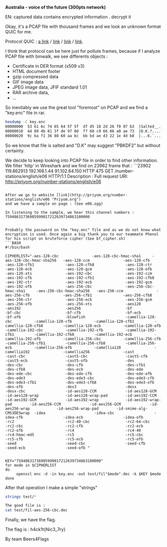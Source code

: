 **Australia - voice of the future (300pts network)**

EN: captured data contains encrypted information . decrypt it

Okay, it's a PCAP file with thousand frames and we look an unknown format QUIC for me.

Protocol QUIC : 
[a link][1] /  [link][2] /  [link][3] /  [link][4].

[1]: https://en.wikipedia.org/wiki/QUIC "Wikipedia"
[2]: https://github.com/google/proto-quic "Github QUIC"
[3]: https://www.chromium.org/quic/playing-with-quic "Chromium QUIC"
[4]: https://www.wireshark.org/docs/dfref/q/quic.html "Wireshark filter"

I think that protocol can be here just for pollute frames, because if I analyze PCAP file with binwalk, we see differents objects :
 - Certificate in DER format (x509 v3)
 - HTML document footer
 - gzip compressed data
 - GIF image data
 - JPEG image data, JFIF standard 1.01
 - RAR archive data,
 - ...

So inevitably we use the great tool "foremost" on PCAP and we find a "key.enc" file in rar.
```BASH
hexdump -C key.enc 
00000000  53 61 6c 74 65 64 5f 5f  d7 d5 18 2d 26 f0 07 b3  |Salted__...-&...|
00000010  44 89 4b 81 3f de 97 0d  f7 60 c9 66 06 a0 ae 73  |D.K.?....`.f...s|
00000020  9c ba f1 36 80 60 aa bc  bb bd ae d3 22 1e 4d b8  |...6.`......".M.|
```

So we know that file is salted and "D.K" may suggest "PBKDF2" but without certainty.

We decide to keep looking into PCAP file in order to find other information.
We filter 'http' in Wireshark and we find on 23962 frame that :
``̀
23902	119.862913	192.168.1.44	91.102.64.150	HTTP	475		GET /number-stations/english/e06 HTTP/1.1 
Description : Full request URI: http://priyom.org/number-stations/english/e06
```

After we go to website [link](http://priyom.org/number-stations/english/e06 "Priyom.org")
and we have a sample on page : (See e06.ogg)

In listening to the sample, we hear this channel numbers : 75948631736985999017212639734863100000


Probably the password on the "key.enc" file and as we do not know what encryption is used. Once again a big thank you to our teammate Phenol for his script on bruteforce cipher (See bf_cipher.sh)
```BASH
#!/bin/bash

CIPHERLIST="-aes-128-cbc               -aes-128-cbc-hmac-sha1     -aes-128-cbc-hmac-sha256   -aes-128-ccm               -aes-128-cfb               -aes-128-cfb1              -aes-128-cfb8              -aes-128-ctr               -aes-128-ecb               -aes-128-gcm               -aes-128-ofb               -aes-128-xts               -aes-192-cbc               -aes-192-ccm               -aes-192-cfb               -aes-192-cfb1              -aes-192-cfb8              -aes-192-ctr               -aes-192-ecb               -aes-192-gcm               -aes-192-ofb               -aes-256-cbc               -aes-256-cbc-hmac-sha1     -aes-256-cbc-hmac-sha256   -aes-256-ccm               -aes-256-cfb               -aes-256-cfb1              -aes-256-cfb8              -aes-256-ctr               -aes-256-ecb               -aes-256-gcm               -aes-256-ofb               -aes-256-xts               -aes128                    -aes192                    -aes256                    -bf                        -bf-cbc                    -bf-cfb                    -bf-ecb                    -bf-ofb                    -blowfish                  -camellia-128-cbc          -camellia-128-cfb          -camellia-128-cfb1         -camellia-128-cfb8         -camellia-128-ecb          -camellia-128-ofb          -camellia-192-cbc          -camellia-192-cfb          -camellia-192-cfb1         -camellia-192-cfb8         -camellia-192-ecb          -camellia-192-ofb          -camellia-256-cbc          -camellia-256-cfb          -camellia-256-cfb1         -camellia-256-cfb8         -camellia-256-ecb          -camellia-256-ofb          -camellia128               -camellia192               -camellia256               -cast                      -cast-cbc                  -cast5-cbc                 -cast5-cfb                 -cast5-ecb                 -cast5-ofb                 -des                       -des-cbc                   -des-cfb                   -des-cfb1                  -des-cfb8                  -des-ecb                   -des-ede                   -des-ede-cbc               -des-ede-cfb               -des-ede-ofb               -des-ede3                  -des-ede3-cbc              -des-ede3-cfb              -des-ede3-cfb1             -des-ede3-cfb8             -des-ede3-ofb              -des-ofb                   -des3                      -desx                      -desx-cbc                  -id-aes128-CCM             -id-aes128-GCM             -id-aes128-wrap            -id-aes128-wrap-pad        -id-aes192-CCM             -id-aes192-GCM             -id-aes192-wrap            -id-aes192-wrap-pad        -id-aes256-CCM             -id-aes256-GCM             -id-aes256-wrap            -id-aes256-wrap-pad        -id-smime-alg-CMS3DESwrap  -idea                      -idea-cbc                  -idea-cfb                  -idea-ecb                  -idea-ofb                  -rc2                       -rc2-40-cbc                -rc2-64-cbc                -rc2-cbc                   -rc2-cfb                   -rc2-ecb                   -rc2-ofb                   -rc4                       -rc4-40                    -rc4-hmac-md5              -rc5                       -rc5-cbc                   -rc5-cfb                   -rc5-ecb                   -rc5-ofb                   -seed                      -seed-cbc                  -seed-cfb                  -seed-ecb                  -seed-ofb "


KEY="75948631736985999017212639734863100000"
for mode in $CIPHERLIST
do
     openssl enc -d -in key.enc -out test/fil"$mode".dec -k $KEY $mode
done
```

After that operation I make a simple "strings"
```BASH
strings test/*

The good file is :
cat test/fil-aes-256-cbc.dec

```

Finally, we have the flag.

The flag is : h4ck1t{Nic3_7ry}

By team Beers4Flags
